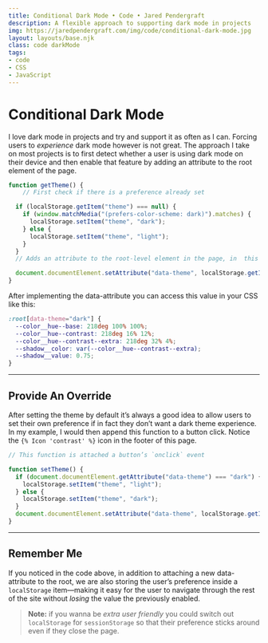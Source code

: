 ```yaml
---
title: Conditional Dark Mode • Code • Jared Pendergraft
description: A flexible approach to supporting dark mode in projects
img: https://jaredpendergraft.com/img/code/conditional-dark-mode.jpg
layout: layouts/base.njk
class: code darkMode
tags:
- code
- CSS
- JavaScript
---
```


# Conditional Dark Mode

I love dark mode in projects and try and support it as often as I can. Forcing users to _experience_ dark mode however is not great. The approach I take on most projects is to first detect whether a user is using dark mode on their device and then enable that feature by adding an attribute to the root element of the page.

```js
function getTheme() {
	// First check if there is a preference already set

  if (localStorage.getItem("theme") === null) {
    if (window.matchMedia("(prefers-color-scheme: dark)").matches) {
      localStorage.setItem("theme", "dark");
    } else {
      localStorage.setItem("theme", "light");
    }
  }
  // Adds an attribute to the root-level element in the page, in  this case the `html` tag

  document.documentElement.setAttribute("data-theme", localStorage.getItem("theme"));
}
```

After implementing the data-attribute you can access this value in your CSS like this:

```scss
:root[data-theme="dark"] {
  --color__hue--base: 218deg 100% 100%;
  --color__hue--contrast: 218deg 16% 12%;
  --color__hue--contrast--extra: 218deg 32% 4%;
  --shadow__color: var(--color__hue--contrast--extra);
  --shadow__value: 0.75;
}
```

***

## Provide An Override

After setting the theme by default it’s always a good idea to allow users to set their own preference if in fact they don’t want a dark theme experience. In my example, I would then append this function to a button click. Notice the <code>{% Icon 'contrast' %}</code> icon in the footer of this page.

```js
// This function is attached a button’s `onclick` event

function setTheme() {
  if (document.documentElement.getAttribute("data-theme") === "dark") {
    localStorage.setItem("theme", "light");
  } else {
    localStorage.setItem("theme", "dark");
  }
  document.documentElement.setAttribute("data-theme", localStorage.getItem("theme"));
}
```

***

## Remember Me

If you noticed in the code above, in addition to attaching a new data-attribute to the root, we are also storing the user’s preference inside a `localStorage` item—making it easy for the user to navigate through the rest of the site without _losing_ the value the previously enabled.

> **Note:** if you wanna be  _extra user friendly_ you could switch out `localStorage` for `sessionStorage` so that their preference sticks around even if they close the page.